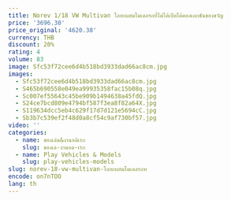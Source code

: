 ```yaml
---
title: Norev 1/18 VW Multivan โลหะผสมโมเดลรถที่ไม่ได้เปิดได้คอลเลกชันของขวัญ
price: '3696.30'
price_original: '4620.38'
currency: THB
discount: 20%
rating: 4
volume: 83
image: Sfc53f72cee6d4b518bd3933dad66ac8cm.jpg
images:
  - Sfc53f72cee6d4b518bd3933dad66ac8cm.jpg
  - S465b690558e049ea99935358fac15b08q.jpg
  - Sc007ef55643c45be909b1494638a45fdQ.jpg
  - S24ce7bcd809e4794bf587f3ea8f82a64X.jpg
  - S119634dcc5eb4c629f17d7d121e5694cC.jpg
  - Sb3b7c539ef2f48d0a8cf54c9af730bf57.jpg
video: ''
categories:
  - name: ของเล่น&งานอดิเรก
    slug: ของเล-งานอด-เรก
  - name: Play Vehicles & Models
    slug: play-vehicles-models
slug: norev-18-vw-multivan-โลหะผสมโมเดลรถท
encode: on7nTOO
lang: th
---
```

  